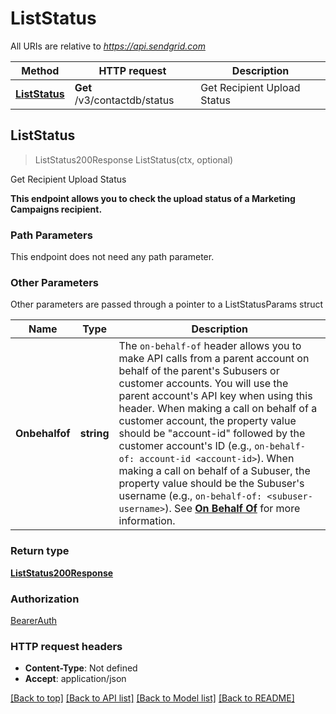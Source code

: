 # ListStatus

All URIs are relative to *https://api.sendgrid.com*

Method | HTTP request | Description
------------- | ------------- | -------------
[**ListStatus**](ListStatus.md#ListStatus) | **Get** /v3/contactdb/status | Get Recipient Upload Status



## ListStatus

> ListStatus200Response ListStatus(ctx, optional)

Get Recipient Upload Status

**This endpoint allows you to check the upload status of a Marketing Campaigns recipient.**

### Path Parameters

This endpoint does not need any path parameter.

### Other Parameters

Other parameters are passed through a pointer to a ListStatusParams struct


Name | Type | Description
------------- | ------------- | -------------
**Onbehalfof** | **string** | The `on-behalf-of` header allows you to make API calls from a parent account on behalf of the parent's Subusers or customer accounts. You will use the parent account's API key when using this header. When making a call on behalf of a customer account, the property value should be \"account-id\" followed by the customer account's ID (e.g., `on-behalf-of: account-id <account-id>`). When making a call on behalf of a Subuser, the property value should be the Subuser's username (e.g., `on-behalf-of: <subuser-username>`). See [**On Behalf Of**](https://docs.sendgrid.com/api-reference/how-to-use-the-sendgrid-v3-api/on-behalf-of) for more information.

### Return type

[**ListStatus200Response**](ListStatus200Response.md)

### Authorization

[BearerAuth](../README.md#BearerAuth)

### HTTP request headers

- **Content-Type**: Not defined
- **Accept**: application/json

[[Back to top]](#) [[Back to API list]](../README.md#documentation-for-api-endpoints)
[[Back to Model list]](../README.md#documentation-for-models)
[[Back to README]](../README.md)

